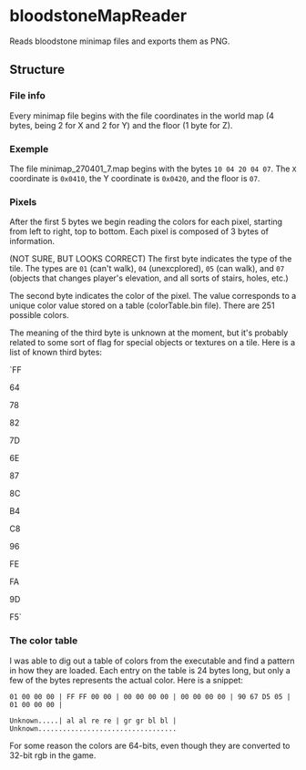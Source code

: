 # bloodstoneMapReader
Reads bloodstone minimap files and exports them as PNG.

## Structure

### File info
Every minimap file begins with the file coordinates in the world map (4 bytes, being 2 for X and 2 for Y) and the floor (1 byte for Z).

### Exemple
The file minimap_270401_7.map begins with the bytes `10 04 20 04 07`.
The `X` coordinate is `0x0410`, the Y coordinate is `0x0420`, and the floor is `07`.

### Pixels
After the first 5 bytes we begin reading the colors for each pixel, starting from left to right, top to bottom.
Each pixel is composed of 3 bytes of information.

(NOT SURE, BUT LOOKS CORRECT) The first byte indicates the type of the tile. The types are `01` (can't walk), `04` (unexcplored), `05` (can walk), and `07` (objects that changes player's elevation, and all sorts of stairs, holes, etc.)

The second byte indicates the color of the pixel. The value corresponds to a unique color value stored on a table (colorTable.bin file). There are 251 possible colors.

The meaning of the third byte is unknown at the moment, but it's probably related to some sort of flag for special objects or textures on a tile. Here is a list of known third bytes:

`FF

64

78

82

7D

6E

87

8C

B4

C8

96

FE

FA

9D

F5`


### The color table
I was able to dig out a table of colors from the executable and find a pattern in how they are loaded. Each entry on the table is 24 bytes long, but only a few of the bytes represents the actual color.
Here is a snippet:

`01 00 00 00 | FF FF 00 00 | 00 00 00 00 | 00 00 00 00 | 90 67 D5 05 | 01 00 00 00 |`

`Unknown.....| al al re re | gr gr bl bl | Unknown..................................`

For some reason the colors are 64-bits, even though they are converted to 32-bit rgb in the game.
